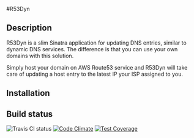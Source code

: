 #R53Dyn

## Description
R53Dyn is a slim Sinatra application for updating DNS entries, similar to dynamic
DNS services. The difference is that you can use your own domains with this solution.

Simply host your domain on AWS Route53 service and R53Dyn will take care of updating
a host entry to the latest IP your ISP assigned to you.

## Installation
<Todo>

## Build status
![Travis CI status](https://travis-ci.org/ckassen/R53Dyn.svg?branch=master)
[![Code Climate](https://codeclimate.com/github/ckassen/R53Dyn/badges/gpa.svg)](https://codeclimate.com/github/ckassen/R53Dyn)
[![Test Coverage](https://codeclimate.com/github/ckassen/R53Dyn/badges/coverage.svg)](https://codeclimate.com/github/ckassen/R53Dyn)
